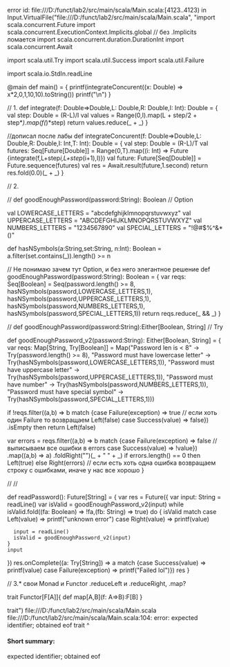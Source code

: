 error id: file:///D:/funct/lab2/src/main/scala/Main.scala:[4123..4123) in Input.VirtualFile("file:///D:/funct/lab2/src/main/scala/Main.scala", "import scala.concurrent.Future
import scala.concurrent.ExecutionContext.Implicits.global // без .Implicits ломается
import scala.concurrent.duration.DurationInt
import scala.concurrent.Await

import scala.util.Try
import scala.util.Success
import scala.util.Failure

import scala.io.StdIn.readLine

@main def main() = {
  printf(integrateConcurent((x: Double) => x*2,0,1,10,10).toString())
  printf("\n")
}

// 1. 
def integrate(f: Double=>Double,L: Double,R: Double,I: Int): Double = {
  val step: Double = (R-L)/I
  val values = Range(0,I).map(L + step/2 + step*_).map(f(_)*step)
  return values.reduce(_ + _)
}

//дописал после лабы
def integrateConcurent(f: Double=>Double,L: Double,R: Double,I: Int,T: Int): Double = {
  val step: Double = (R-L)/T
  val futures: Seq[Future[Double]] = Range(0,T).map((i: Int) => Future {integrate(f,L+step*i,L+step*(i+1),I)})
  val future: Future[Seq[Double]] = Future.sequence(futures)
  val res = Await.result(future,1.second)
  return res.fold(0.0)(_ + _)
}

// 2.

// def goodEnoughPassword(password:String): Boolean
// Option

val LOWERCASE_LETTERS = "abcdefghijklmnopqrstuvwxyz"
val UPPERCASE_LETTERS = "ABCDEFGHIJKLMNOPQRSTUVWXYZ"
val NUMBERS_LETTERS = "1234567890"
val SPECIAL_LETTERS = "!@#$%^&*()"

def hasNSymbols(a:String,set:String, n:Int): Boolean = a.filter(set.contains(_)).length() >= n

// Не понимаю зачем тут Option, и без него элегантное решение
def goodEnoughPassword(password:String): Boolean = {
 var reqs: Seq[Boolean] = Seq(password.length() >= 8,
                              hasNSymbols(password,LOWERCASE_LETTERS,1),
                              hasNSymbols(password,UPPERCASE_LETTERS,1),
                              hasNSymbols(password,NUMBERS_LETTERS,1),
                              hasNSymbols(password,SPECIAL_LETTERS,1))
 return reqs.reduce(_ && _)
}

// def goodEnoughPassword(password:String):Either[Boolean, String]
// Try

def goodEnoughPassword_v2(password:String): Either[Boolean, String] = {
  var reqs: Map[String, Try[Boolean]] = Map("Password len is < 8"                 -> Try(password.length() >= 8),
                                            "Password must have lowercase letter" -> Try(hasNSymbols(password,LOWERCASE_LETTERS,1)),
                                            "Password must have uppercase letter" -> Try(hasNSymbols(password,UPPERCASE_LETTERS,1)),
                                            "Password must have number"           -> Try(hasNSymbols(password,NUMBERS_LETTERS,1)),
                                            "Password must have special symbol"   -> Try(hasNSymbols(password,SPECIAL_LETTERS,1)))
  
  if !reqs.filter((a,b) => b match {case Failure(exception) => true // если хоть один Failure то возвращаем Left(false)
                                    case Success(value) => false})
          .isEmpty then return Left(false)
  
  var errors = reqs.filter((a,b) => b match {case Failure(exception) => false // выписываем все ошибки в errors
                                             case Success(value) => !value})
                   .map((a,b) => a)
                   .foldRight("")(_ + " " + _)
  if errors.length() == 0 then Left(true) else Right(errors) // если есть хоть одна ошибка возвращаем строку с ошибками, иначе у нас все хорошо
}

// 
// 

def readPassword(): Future[String] = {
  var res = Future({
    var input: String = readLine()
    var isValid = goodEnoughPassword_v2(input)
    while isValid.fold((fa: Boolean) => !fa,(fb: String) => true) do {
      isValid match
        case Left(value)  => printf("unknown error")
        case Right(value) => printf(value)
      
      input = readLine()
      isValid = goodEnoughPassword_v2(input)
    }
    input
  })
  res.onComplete((a: Try[String]) => a match {case Success(value) => printf(value)
                                              case Failure(exception) => printf("Failed lol")})
  res
}

// 3.* свои Monad и Functor .reduceLeft и .reduceRight, .map?

trait Functor[F[A]]{
  def map[A,B](f: A=>B):F[B]
}

trait")
file:///D:/funct/lab2/src/main/scala/Main.scala
file:///D:/funct/lab2/src/main/scala/Main.scala:104: error: expected identifier; obtained eof
trait
     ^
#### Short summary: 

expected identifier; obtained eof